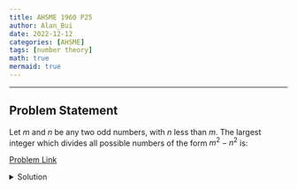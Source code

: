 ```yaml
---
title: AHSME 1960 P25
author: Alan_Bui
date: 2022-12-12
categories: [AHSME]
tags: [number theory]
math: true
mermaid: true
---
```


---
## Problem Statement

Let $m$ and $n$ be any two odd numbers, with $n$ less than $m$. The largest integer which divides all possible numbers of the form $m^2-n^2$ is:

[Problem Link](https://artofproblemsolving.com/wiki/index.php/1960_AHSME_Problems#Problem_25)

<details>
<summary> Solution </summary>

$$m, n \in \mathbb{Z}, \text{ such that } m, n \equiv 1 \mod 2$$

$$m^2 - n^2 = (m - n)(m + n)$$

$$\text{let } k \; \vert \; (m - n)(m + n)$$

$$\text{Want: } max(k)$$

$$k \; \vert \; ((2a + 1) - (2b + 1))((2a + 1) + (2b + 1))$$

$$k \; \vert \; (2a - 2b)(2a + 2b + 2)$$

$$k \; \vert \; 4(a-b)(a+b+1)$$

$$\text{Either } a-b \text{ or } a+b+1 \text{ is even} \implies max(k) = 4 \times 2 = 8$$

</details>